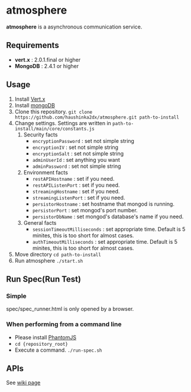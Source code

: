 atmosphere
==========

**atmosphere** is a asynchronous communication service.

## Requirements

* **vert.x** : 2.0.1.final or higher
* **MongoDB** : 2.4.1 or higher

## Usage

1. Install [Vert.x](http://vertx.io/)
2. Install [mongoDB](http://www.mongodb.org/)
3. Clone this repository.
`git clone https://github.com/haushinka2dx/atmosphere.git path-to-install`
4. Change settings. Settings are written in `path-to-install/main/core/constants.js`
    1. Security facts
        * `encryptionPassword` : set not simple string
        * `encryptionIV` : set not simple string
        * `encryptionSalt` : set not simple string
        * `adminUserId` : set anything you want
        * `adminPassword` : set not simple string
    2. Environment facts
        * `restAPIHostname` : set if you need.
        * `restAPIListenPort` : set if you need.
        * `streamingHostname` : set if you need.
        * `streamingListenPort` : set if you need.
        * `persistorHostname` : set hostname that mongod is running.
        * `persistorPort` : set mongod's port number.
        * `persistorDbName` : set mongod's database's name if you need.
    3. General facts
        * `sessionTimeoutMilliseconds` : set appropriate time.  Default is 5 minites, this is too short for almost cases.
        * `authTimeoutMilliseconds` : set appropriate time.  Default is 5 minites, this is too short for almost cases.
5. Move directory
`cd path-to-install`
6. Run atmosphere
`./start.sh`

## Run Spec(Run Test)

### Simple

spec/spec_runner.html is only opened by a browser.

### When performing from a command line

- Please install [PhantomJS](http://phantomjs.org/)
- `cd {repository_root}`
- Execute a command. `./run-spec.sh`

## APIs

See [wiki page](https://github.com/haushinka2dx/atmosphere/wiki/APIs)
